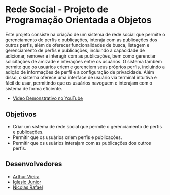 # Rede Social - Projeto de Programação Orientada a Objetos

Este projeto consiste na criação de um sistema de rede social que permite o gerenciamento de perfis e publicações, interaja com as publicações dos outros perfis, além de oferecer funcionalidades de busca, listagem e gerenciamento de perfis e publicações, incluindo a capacidade de adicionar, remover e interagir com as publicações, bem como gerenciar solicitações de amizade e interações entre os usuários. O sistema também permite que os usuários criem e gerenciem seus próprios perfis, incluindo a adição de informações de perfil e a configuração de privacidade. Além disso, o sistema oferece uma interface  de usuário via terminal intuitiva e fácil de usar, permitindo que os usuários naveguem e interajam com o sistema de forma eficiente.

- [Vídeo Demonstrativo no YouTube](https://www.youtube.com/watch?v=ID_DO_VIDEO)

## Objetivos

- Criar um sistema de rede social que permite o gerenciamento de perfis e publicações.
- Permitir que os usuários criem perfis e publicações.
- Permitir que os usuários interajam com as publicações dos outros perfis.

## Desenvolvedores

- [Arthur Vieira](https://github.com/ArthurV10)
- [Iglesio Junior](https://github.com/iglesiojunior)
- [Nicolas Rafael](https://github.com/NicolasRaf)
